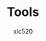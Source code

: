 ---
author: xlc520
title: Tools
description: Tools分类
time: 
category: Tools
tags: Tools
article: true
timeline: true
icon: 
password: 
---